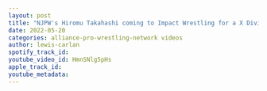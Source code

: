 ```yaml
---
layout: post
title: "NJPW's Hiromu Takahashi coming to Impact Wrestling for a X Division title shot against Ace Austin?"
date: 2022-05-20
categories: alliance-pro-wrestling-network videos
author: lewis-carlan
spotify_track_id: 
youtube_video_id: HmnSNlg5pHs
apple_track_id: 
youtube_metadata: 
---
```

